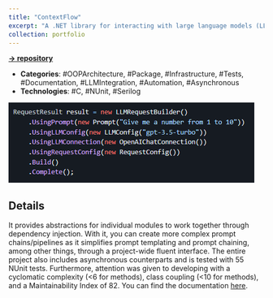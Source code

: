 ```yaml
---
title: "ContextFlow"
excerpt: "A .NET library for interacting with large language models (LLMs) on a higher level"
collection: portfolio
---
```

**[-> repository](https://github.com/DavideWiest/ContextFlow)**

- **Categories**: #OOPArchitecture, #Package, #Infrastructure, #Tests, #Documentation, #LLMIntegration, #Automation, #Asynchronous
- **Technologies**: #C, #NUnit, #Serilog

<img src="/images/contextflow/contextflowDemo.png">

## Details
It provides abstractions for individual modules to work together through dependency injection. With it, you can create more complex prompt chains/pipelines as it simplifies prompt templating and prompt chaining, among other things, through a project-wide fluent interface. The entire project also includes asynchronous counterparts and is tested with 55 NUnit tests. Furthermore, attention was given to developing with a cyclomatic complexity (<6 for methods), class coupling (<10 for methods), and a Maintainability Index of 82. You can find the documentation <a href="https://github.com/DavideWiest/ContextFlow/wiki" target="blank">here</a>.
